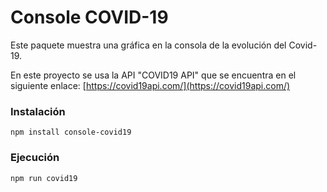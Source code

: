 # Console COVID-19
Este paquete muestra una gráfica en la consola de la evolución del Covid-19. 

En este proyecto se usa la API "COVID19 API" que se encuentra en el siguiente enlace:
[https://covid19api.com/](https://covid19api.com/)

### Instalación
```console
npm install console-covid19
```

### Ejecución

```console
npm run covid19
```

